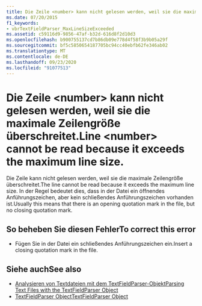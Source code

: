 ```yaml
---
title: Die Zeile <number> kann nicht gelesen werden, weil sie die maximale Zeilengröße überschreitet.
ms.date: 07/20/2015
f1_keywords:
- vbrTextFieldParser_MaxLineSizeExceeded
ms.assetid: c59116d9-9856-47af-b32d-616d8f2d10d3
ms.openlocfilehash: b900755137cd7b86db09e778d4f58f3b9b05a29f
ms.sourcegitcommit: bf5c5850654187705bc94cc40ebfb62fe346ab02
ms.translationtype: MT
ms.contentlocale: de-DE
ms.lasthandoff: 09/23/2020
ms.locfileid: "91077513"
---
```

# <a name="line-number-cannot-be-read-because-it-exceeds-the-maximum-line-size"></a><span data-ttu-id="5ec8c-102">Die Zeile \<number> kann nicht gelesen werden, weil sie die maximale Zeilengröße überschreitet.</span><span class="sxs-lookup"><span data-stu-id="5ec8c-102">Line \<number> cannot be read because it exceeds the maximum line size.</span></span>

<span data-ttu-id="5ec8c-103">Die Zeile kann nicht gelesen werden, weil sie die maximale Zeilengröße überschreitet.</span><span class="sxs-lookup"><span data-stu-id="5ec8c-103">The line cannot be read because it exceeds the maximum line size.</span></span> <span data-ttu-id="5ec8c-104">In der Regel bedeutet dies, dass in der Datei ein öffnendes Anführungszeichen, aber kein schließendes Anführungszeichen vorhanden ist.</span><span class="sxs-lookup"><span data-stu-id="5ec8c-104">Usually this means that there is an opening quotation mark in the file, but no closing quotation mark.</span></span>  
  
## <a name="to-correct-this-error"></a><span data-ttu-id="5ec8c-105">So beheben Sie diesen Fehler</span><span class="sxs-lookup"><span data-stu-id="5ec8c-105">To correct this error</span></span>  
  
- <span data-ttu-id="5ec8c-106">Fügen Sie in der Datei ein schließendes Anführungszeichen ein.</span><span class="sxs-lookup"><span data-stu-id="5ec8c-106">Insert a closing quotation mark in the file.</span></span>  
  
## <a name="see-also"></a><span data-ttu-id="5ec8c-107">Siehe auch</span><span class="sxs-lookup"><span data-stu-id="5ec8c-107">See also</span></span>

- [<span data-ttu-id="5ec8c-108">Analysieren von Textdateien mit dem TextFieldParser-Objekt</span><span class="sxs-lookup"><span data-stu-id="5ec8c-108">Parsing Text Files with the TextFieldParser Object</span></span>](../developing-apps/programming/drives-directories-files/parsing-text-files-with-the-textfieldparser-object.md)
- [<span data-ttu-id="5ec8c-109">TextFieldParser Object</span><span class="sxs-lookup"><span data-stu-id="5ec8c-109">TextFieldParser Object</span></span>](../language-reference/objects/textfieldparser-object.md)
